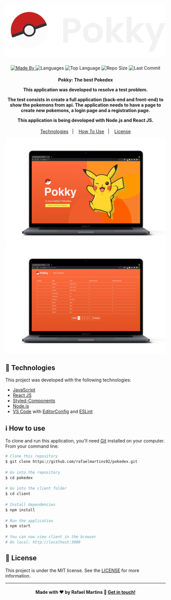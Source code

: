 <h1 align="center">
    <img alt="Logo" src="client/public/logo-gray.svg" />
    <br>
</h1>

<p align="center">
  <a href="https://www.linkedin.com/in/rafael-martins92/">
  <img alt="Made By" src="https://img.shields.io/static/v1?label=Made%20By&message=Rafael%20Martins&color=orange&style=for-the-badge">
	</a>
  
  <img alt="Languages" src="https://img.shields.io/github/languages/count/rafaelmartins92/pokedex?style=for-the-badge">
  
  <img alt="Top Language" src="https://img.shields.io/github/languages/top/rafaelmartins92/pokedex?style=for-the-badge">
  
  <img alt="Repo Size" src="https://img.shields.io/github/repo-size/rafaelmartins92/pokedex?style=for-the-badge">
  
  <img alt="Last Commit" src="https://img.shields.io/github/last-commit/rafaelmartins92/pokedex?style=for-the-badge">
</p>

<h4 align="center">
  <p>Pokky: The best Pokedex</p>
  
  <p>This application was developed to resolve a test problem.</p>

  <p>
  The test consists in create a full application (back-end and front-end) to show the pokemons from api. The application needs to have a page to create new pokemons, a login page and a registration page. 

  This application is being devoloped with Node.js and React JS.
  </p>
</h4>


<p align="center">
  <a href="#rocket-technologies">Technologies</a>&nbsp;&nbsp;&nbsp;|&nbsp;&nbsp;&nbsp;
  <a href="#information_source-how-to-use">How To Use</a>&nbsp;&nbsp;&nbsp;|&nbsp;&nbsp;&nbsp;
  <a href="#memo-license">License</a>
</p>

<p align="center">
  <img alt="Home" src="client/public/github-scene---pokky-home@2x.png">
  <img alt="List" src="client/public/github-scene---pokky-list@2x.png">
</p>

## :rocket: Technologies

This project was developed with the following technologies:

-  [JavaScript](https://developer.mozilla.org/pt-BR/docs/Web/JavaScript)
-  [React JS](https://pt-br.reactjs.org/)
-  [Styled-Components](https://styled-components.com/)
-  [Node.js](https://nodejs.org/en/)
-  [VS Code][vc] with [EditorConfig][vceditconfig] and [ESLint][vceslint]

## :information_source: How to use

To clone and run this application, you'll need [Git](https://git-scm.com) installed on your computer. From your command line:

```bash
# Clone this repository
$ git clone https://github.com/rafaelmartins92/pokedex.git

# Go into the repository
$ cd pokedex

# Go into the client folder
$ cd client

# Install dependencies
$ npm install

# Run the application
$ npm start

# You can now view client in the browser
# On local: http://localhost:3000
```

## :memo: License
This project is under the MIT license. See the [LICENSE](https://github.com/rafaelmartins92/pokedex/blob/master/LICENSE) for more information.

---

<h4 align="center">
    Made with ♥ by Rafael Martins 👋 <a href="https://www.linkedin.com/in/rafael-martins92/" target="_blank">Get in touch!</a>
</h4>

[vc]: https://code.visualstudio.com/
[vceditconfig]: https://marketplace.visualstudio.com/items?itemName=EditorConfig.EditorConfig
[vceslint]: https://marketplace.visualstudio.com/items?itemName=dbaeumer.vscode-eslint
[demo]: https://pokedex-rafaelmartins.netlify.app/
